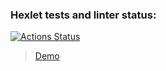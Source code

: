 ### Hexlet tests and linter status:
[![Actions Status](https://github.com/NONstop5/php-project-lvl2/workflows/hexlet-check/badge.svg)](https://github.com/NONstop5/php-project-lvl2/actions)

> <a href="https://asciinema.org/a/XR3E5U9ycfXG757OVNxF7p7Bx">Demo</a>
